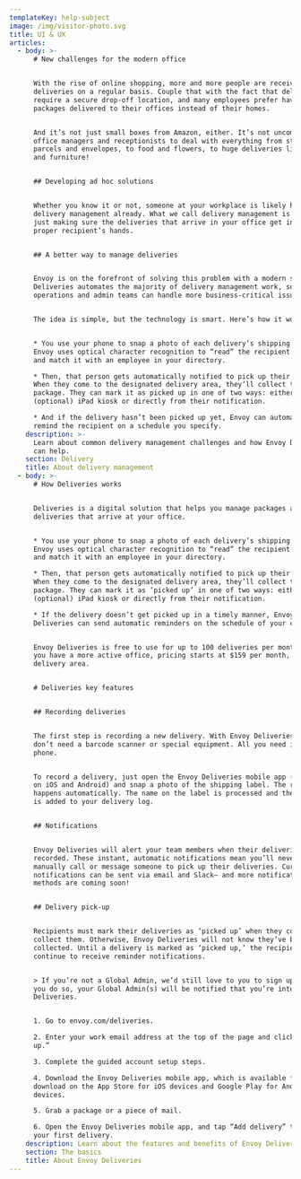 ```yaml
---
templateKey: help-subject
image: /img/visitor-photo.svg
title: UI & UX
articles:
  - body: >-
      # New challenges for the modern office


      With the rise of online shopping, more and more people are receiving
      deliveries on a regular basis. Couple that with the fact that deliveries
      require a secure drop-off location, and many employees prefer having
      packages delivered to their offices instead of their homes.


      And it’s not just small boxes from Amazon, either. It’s not uncommon for
      office managers and receptionists to deal with everything from standard
      parcels and envelopes, to food and flowers, to huge deliveries like tires
      and furniture!


      ## Developing ad hoc solutions


      Whether you know it or not, someone at your workplace is likely handling
      delivery management already. What we call delivery management is really
      just making sure the deliveries that arrive in your office get into the
      proper recipient’s hands.


      ## A better way to manage deliveries


      Envoy is on the forefront of solving this problem with a modern solution.
      Deliveries automates the majority of delivery management work, so your
      operations and admin teams can handle more business-critical issues.


      The idea is simple, but the technology is smart. Here’s how it works:


      * You use your phone to snap a photo of each delivery’s shipping label.
      Envoy uses optical character recognition to “read” the recipient’s name
      and match it with an employee in your directory.

      * Then, that person gets automatically notified to pick up their delivery.
      When they come to the designated delivery area, they’ll collect their
      package. They can mark it as picked up in one of two ways: either on an
      (optional) iPad kiosk or directly from their notification.

      * And if the delivery hasn’t been picked up yet, Envoy can automatically
      remind the recipient on a schedule you specify.
    description: >-
      Learn about common delivery management challenges and how Envoy Deliveries
      can help.
    section: Delivery
    title: About delivery management
  - body: >-
      # How Deliveries works


      Deliveries is a digital solution that helps you manage packages and
      deliveries that arrive at your office.


      * You use your phone to snap a photo of each delivery’s shipping label.
      Envoy uses optical character recognition to “read” the recipient’s name
      and match it with an employee in your directory.

      * Then, that person gets automatically notified to pick up their delivery.
      When they come to the designated delivery area, they’ll collect their
      package. They can mark it as ‘picked up’ in one of two ways: either on an
      (optional) iPad kiosk or directly from their notification.

      * If the delivery doesn’t get picked up in a timely manner, Envoy
      Deliveries can send automatic reminders on the schedule of your choice.


      Envoy Deliveries is free to use for up to 100 deliveries per month. And if
      you have a more active office, pricing starts at $159 per month, per
      delivery area.


      # Deliveries key features


      ## Recording deliveries


      The first step is recording a new delivery. With Envoy Deliveries, you
      don’t need a barcode scanner or special equipment. All you need is your
      phone.


      To record a delivery, just open the Envoy Deliveries mobile app (available
      on iOS and Android) and snap a photo of the shipping label. The rest
      happens automatically. The name on the label is processed and the delivery
      is added to your delivery log.


      ## Notifications


      Envoy Deliveries will alert your team members when their deliveries are
      recorded. These instant, automatic notifications mean you’ll never have to
      manually call or message someone to pick up their deliveries. Currently,
      notifications can be sent via email and Slack— and more notification
      methods are coming soon!


      ## Delivery pick-up


      Recipients must mark their deliveries as ‘picked up’ when they come to
      collect them. Otherwise, Envoy Deliveries will not know they’ve been
      collected. Until a delivery is marked as ‘picked up,’ the recipient will
      continue to receive reminder notifications.


      > If you’re not a Global Admin, we’d still love to you to sign up! When
      you do so, your Global Admin(s) will be notified that you’re interested in
      Deliveries.


      1. Go to envoy.com/deliveries.

      2. Enter your work email address at the top of the page and click “Sign
      up.”

      3. Complete the guided account setup steps.

      4. Download the Envoy Deliveries mobile app, which is available for
      download on the App Store for iOS devices and Google Play for Android
      devices.

      5. Grab a package or a piece of mail.

      6. Open the Envoy Deliveries mobile app, and tap “Add delivery” to log
      your first delivery.
    description: Learn about the features and benefits of Envoy Deliveries.
    section: The basics
    title: About Envoy Deliveries
---
```


